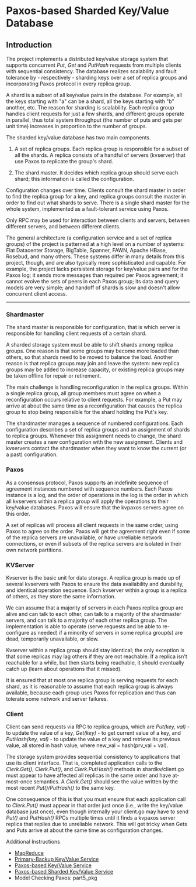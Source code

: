 # Paxos-based Sharded Key/Value Database

## Introduction

The project implements a distributed key/value storage system that supports concurrent *Put*, *Get* and *PutHash* requests from multiple clients with sequential consistency. The database realizes scalability and fault tolerance by - respectively - sharding  keys over a set of replica groups and incorporating Paxos protocol in every replica group. 

A shard is a subset of all key/value pairs in the database. For example, all the keys starting with "a" can be a shard, all the keys starting with "b" another, etc. The reason for sharding is scalability. Each replica group handles client requests for just a few shards, and different groups operate in parallel, thus total system throughput (the number of puts and gets per unit time) increases in proportion to the number of groups. 

The sharded key/value database has two main components. 

1. A set of replica groups. Each replica group is responsible for a subset of all the shards. A replica consists of a handful of servers (kvserver) that use Paxos to replicate the group's shard. 

2. The shard master. It decides which replica group should serve each shard; this information is called the configuration. 

Configuration changes over time. Clients consult the shard master in order to find the replica group for a key, and replica groups consult the master in order to find out what shards to serve. There is a single shard master for the whole system, implemented as a fault-tolerant service using Paxos.

Only RPC may be used for interaction between clients and servers, between different servers, and between different clients. 

The general architecture (a configuration service and a set of replica groups) of the project is patterned at a high level on a number of systems: Flat Datacenter Storage, BigTable, Spanner, FAWN, Apache HBase, Rosebud, and many others. These systems differ in many details from this project, though, and are also typically more sophisticated and capable. For example, the project lacks persistent storage for key/value pairs and for the Paxos log; it sends more messages than required per Paxos agreement; it cannot evolve the sets of peers in each Paxos group; its data and query models are very simple; and handoff of shards is slow and doesn't allow concurrent client access.

------------

### Shardmaster

The shard master is responsible for configuration, that is which server is responsible for handling client requests of a certain shard. 

A sharded storage system must be able to shift shards among replica groups. One reason is that some groups may become more loaded than others, so that shards need to be moved to balance the load. Another reason is that replica groups may join and leave the system: new replica groups may be added to increase capacity, or existing replica groups may be taken offline for repair or retirement.

The main challenge is handling reconfiguration in the replica groups. Within a single replica group, all group members must agree on when a reconfiguration occurs relative to client requests. For example, a Put may arrive at about the same time as a reconfiguration that causes the replica group to stop being responsible for the shard holding the Put's key. 

The shardmaster manages a sequence of numbered configurations. Each configuration describes a set of replica groups and an assignment of shards to replica groups. Whenever this assignment needs to change, the shard master creates a new configuration with the new assignment. Clients and kvservers contact the shardmaster when they want to know the current (or a past) configuration.

### Paxos

As a consensus protocol, Paxos supports an indefinite sequence of agreement instances numbered with sequence numbers. Each Paxos instance is a log, and the order of operations in the log is the order in which all kvservers within a replica group will apply the operations to their key/value databases. Paxos will ensure that the kvpaxos servers agree on this order. 

A set of replicas will process all client requests in the same order, using Paxos to agree on the order. Paxos will get the agreement right even if some of the replica servers are unavailable, or have unreliable network connections, or even if subsets of the replica servers are isolated in their own network partitions. 

### KVServer

Kvserver is the basic unit for data storage. A replica group is made up of several kvservers with Paxos to ensure the data availability and durability, and identical operation sequence. Each kvserver within a group is a replica of others, as they store the same information.

We can assume that a majority of servers in each Paxos replica group are alive and can talk to each other, can talk to a majority of the shardmaster servers, and can talk to a majority of each other replica group. The implementation is able to operate (serve requests and be able to re-configure as needed) if a minority of servers in some replica group(s) are dead, temporarily unavailable, or slow.

Kvserver within a replica group should stay identical; the only exception is that some replicas may lag others if they are not reachable. If a replica isn't reachable for a while, but then starts being reachable, it should eventually catch up (learn about operations that it missed).

It is ensured that at most one replica group is serving requests for each shard, as it is reasonable to assume that each replica group is always available, because each group uses Paxos for replication and thus can tolerate some network and server failures. 

### Client

Client can send requests via RPC to replica groups, which are *Put(key, val)* - to update the value of a key, *Get(key)* - to get current value of a key, and *PutHash(key, val)* - to update the value of a key and retrieve its previous value, all stored in hash value, where new_val = hash(prv_val + val).

The storage system provides sequential consistency to applications that use its client interface. That is, completed application calls to the *Clerk.Get()*, *Clerk.Put()*, and *Clerk.PutHash()* methods in shardkv/client.go must appear to have affected all replicas in the same order and have at-most-once semantics. A *Clerk.Get()* should see the value written by the most recent *Put()/PutHash()* to the same key. 

One consequence of this is that you must ensure that each application call to *Clerk.Put()* must appear in that order just once (i.e., write the key/value database just once), even though internally your client.go may have to send *Put()* and *PutHash()* RPCs multiple times until it finds a kvpaxos server replica that replies due to unreliable network. This will get tricky when Gets and Puts arrive at about the same time as configuration changes.






Additional Instructions
* [MapReduce](instructions/MapReduce.md)
* [Primary-Backup Key/Value Service](instructions/PB-KV.md)
* [Paxos-based Key/Value Service](instructions/Paxos-KV.md)
* [Paxos-based Sharded Key/Value Service](instructions/Shard-KV.md)
* Model Checking Paxos: part5_pkg
